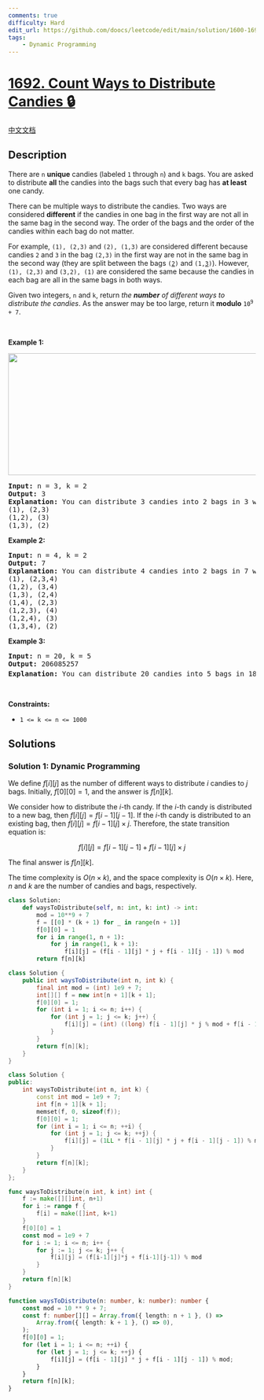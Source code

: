 ```yaml
---
comments: true
difficulty: Hard
edit_url: https://github.com/doocs/leetcode/edit/main/solution/1600-1699/1692.Count%20Ways%20to%20Distribute%20Candies/README_EN.md
tags:
    - Dynamic Programming
---
```


<!-- problem:start -->

# [1692. Count Ways to Distribute Candies 🔒](https://leetcode.com/problems/count-ways-to-distribute-candies)

[中文文档](/solution/1600-1699/1692.Count%20Ways%20to%20Distribute%20Candies/README.md)

## Description

<p>There are <code>n</code> <strong>unique</strong> candies (labeled <code>1</code> through <code>n</code>) and <code>k</code> bags. You are asked to distribute <strong>all</strong> the candies into the bags such that every bag has <strong>at least</strong> one candy.</p>

<p>There can be multiple ways to distribute the candies. Two ways are considered <strong>different</strong> if the candies in one bag in the first way are not all in the same bag in the second way. The order of the bags and the order of the candies within each bag do not matter.</p>

<p>For example, <code>(1), (2,3)</code> and <code>(2), (1,3)</code> are considered different because candies <code>2</code> and <code>3</code> in the bag <code>(2,3)</code> in the first way are not in the same bag in the second way (they are split between the bags <code>(<u>2</u>)</code> and <code>(1,<u>3</u>)</code>). However, <code>(1), (2,3)</code> and <code>(3,2), (1)</code> are considered the same because the candies in each bag are all in the same bags in both ways.</p>

<p>Given two integers, <code>n</code> and <code>k</code>, return <em>the <strong>number</strong> of different ways to distribute the candies</em>. As the answer may be too large, return it <strong>modulo</strong> <code>10<sup>9</sup> + 7</code>.</p>

<p>&nbsp;</p>
<p><strong class="example">Example 1:</strong></p>

<p><img alt="" src="https://fastly.jsdelivr.net/gh/doocs/leetcode@main/solution/1600-1699/1692.Count%20Ways%20to%20Distribute%20Candies/images/candies-1.png" style="height: 248px; width: 600px;" /></p>

<pre>
<strong>Input:</strong> n = 3, k = 2
<strong>Output:</strong> 3
<strong>Explanation:</strong> You can distribute 3 candies into 2 bags in 3 ways:
(1), (2,3)
(1,2), (3)
(1,3), (2)
</pre>

<p><strong class="example">Example 2:</strong></p>

<pre>
<strong>Input:</strong> n = 4, k = 2
<strong>Output:</strong> 7
<strong>Explanation:</strong> You can distribute 4 candies into 2 bags in 7 ways:
(1), (2,3,4)
(1,2), (3,4)
(1,3), (2,4)
(1,4), (2,3)
(1,2,3), (4)
(1,2,4), (3)
(1,3,4), (2)
</pre>

<p><strong class="example">Example 3:</strong></p>

<pre>
<strong>Input:</strong> n = 20, k = 5
<strong>Output:</strong> 206085257
<strong>Explanation:</strong> You can distribute 20 candies into 5 bags in 1881780996 ways. 1881780996 modulo 10<sup>9</sup> + 7 = 206085257.
</pre>

<p>&nbsp;</p>
<p><strong>Constraints:</strong></p>

<ul>
	<li><code>1 &lt;= k &lt;= n &lt;= 1000</code></li>
</ul>

## Solutions

<!-- solution:start -->

### Solution 1: Dynamic Programming

We define $f[i][j]$ as the number of different ways to distribute $i$ candies to $j$ bags. Initially, $f[0][0]=1$, and the answer is $f[n][k]$.

We consider how to distribute the $i$-th candy. If the $i$-th candy is distributed to a new bag, then $f[i][j]=f[i-1][j-1]$. If the $i$-th candy is distributed to an existing bag, then $f[i][j]=f[i-1][j]\times j$. Therefore, the state transition equation is:

$$
f[i][j]=f[i-1][j-1]+f[i-1][j]\times j
$$

The final answer is $f[n][k]$.

The time complexity is $O(n \times k)$, and the space complexity is $O(n \times k)$. Here, $n$ and $k$ are the number of candies and bags, respectively.

<!-- tabs:start -->

```python
class Solution:
    def waysToDistribute(self, n: int, k: int) -> int:
        mod = 10**9 + 7
        f = [[0] * (k + 1) for _ in range(n + 1)]
        f[0][0] = 1
        for i in range(1, n + 1):
            for j in range(1, k + 1):
                f[i][j] = (f[i - 1][j] * j + f[i - 1][j - 1]) % mod
        return f[n][k]
```

```java
class Solution {
    public int waysToDistribute(int n, int k) {
        final int mod = (int) 1e9 + 7;
        int[][] f = new int[n + 1][k + 1];
        f[0][0] = 1;
        for (int i = 1; i <= n; i++) {
            for (int j = 1; j <= k; j++) {
                f[i][j] = (int) ((long) f[i - 1][j] * j % mod + f[i - 1][j - 1]) % mod;
            }
        }
        return f[n][k];
    }
}
```

```cpp
class Solution {
public:
    int waysToDistribute(int n, int k) {
        const int mod = 1e9 + 7;
        int f[n + 1][k + 1];
        memset(f, 0, sizeof(f));
        f[0][0] = 1;
        for (int i = 1; i <= n; ++i) {
            for (int j = 1; j <= k; ++j) {
                f[i][j] = (1LL * f[i - 1][j] * j + f[i - 1][j - 1]) % mod;
            }
        }
        return f[n][k];
    }
};
```

```go
func waysToDistribute(n int, k int) int {
	f := make([][]int, n+1)
	for i := range f {
		f[i] = make([]int, k+1)
	}
	f[0][0] = 1
	const mod = 1e9 + 7
	for i := 1; i <= n; i++ {
		for j := 1; j <= k; j++ {
			f[i][j] = (f[i-1][j]*j + f[i-1][j-1]) % mod
		}
	}
	return f[n][k]
}
```

```ts
function waysToDistribute(n: number, k: number): number {
    const mod = 10 ** 9 + 7;
    const f: number[][] = Array.from({ length: n + 1 }, () =>
        Array.from({ length: k + 1 }, () => 0),
    );
    f[0][0] = 1;
    for (let i = 1; i <= n; ++i) {
        for (let j = 1; j <= k; ++j) {
            f[i][j] = (f[i - 1][j] * j + f[i - 1][j - 1]) % mod;
        }
    }
    return f[n][k];
}
```

<!-- tabs:end -->

<!-- solution:end -->

<!-- problem:end -->
